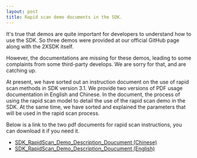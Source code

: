 ```yaml
---
layout: post
title: Rapid scan demo documents in the SDK.
---
```


It's true that demos are quite important for developers to understand how to use the SDK. So three demos were provided at our official GitHub page along with the 2XSDK itself.

However, the documentations are missing for these demos, leading to some complaints from some third-party develops. We are sorry for that, and are catching up.

At present, we have sorted out an instruction document on the use of rapid scan methods in SDK version 3.1. We provide two versions of PDF usage documentation in English and Chinese. In the document, the process of using the rapid scan model to detail the use of the rapid scan demo in the SDK. At the same time, we have sorted and explained the parameters that will be used in the rapid scan process.

Below is a link to the two pdf documents for rapid scan instructions, you can download it if you need it.

- [SDK_RapidScan_Demo_Description_Doucument  (Chinese)](/assets/pdf/RapidScan/SDK_RapidScan_Demo说明文档.pdf)
- [SDK_RapidScan_Demo_Description_Doucument  (English)](/assets/pdf/RapidScan/SDK_RapidScan_Demo_Description_Document.pdf)

